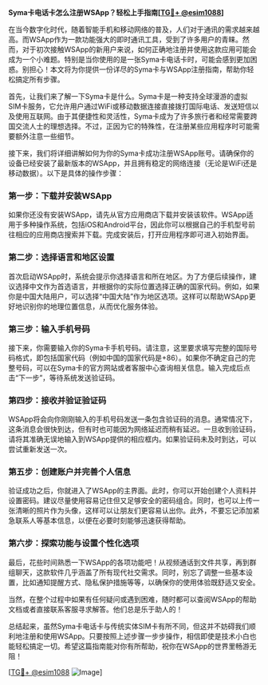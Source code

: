 **Syma卡电话卡怎么注册WSApp？轻松上手指南[[TG💪+ @esim1088](https://t.me/s/esim1088)]**

在当今数字化时代，随着智能手机和移动网络的普及，人们对于通讯的需求越来越高。而WSApp作为一款功能强大的即时通讯工具，受到了许多用户的青睐。然而，对于初次接触WSApp的新用户来说，如何正确地注册并使用这款应用可能会成为一个小难题。特别是当你使用的是一张Syma卡电话卡时，可能会感到更加困惑。别担心！本文将为你提供一份详尽的Syma卡与WSApp注册指南，帮助你轻松搞定所有步骤。

首先，让我们来了解一下Syma卡是什么。Syma卡是一种支持全球漫游的虚拟SIM卡服务，它允许用户通过WiFi或移动数据连接直接拨打国际电话、发送短信以及使用互联网。由于其便捷性和灵活性，Syma卡成为了许多旅行者和经常需要跨国交流人士的理想选择。不过，正因为它的特殊性，在注册某些应用程序时可能需要额外注意一些细节。

接下来，我们将详细讲解如何为你的Syma卡成功注册WSApp账号。请确保你的设备已经安装了最新版本的WSApp，并且拥有稳定的网络连接（无论是WiFi还是移动数据）。以下是具体的操作步骤：

### 第一步：下载并安装WSApp

如果你还没有安装WSApp，请先从官方应用商店下载并安装该软件。WSApp适用于多种操作系统，包括iOS和Android平台，因此你可以根据自己的手机型号前往相应的应用商店搜索并下载。完成安装后，打开应用程序即可进入初始界面。

### 第二步：选择语言和地区设置

首次启动WSApp时，系统会提示你选择语言和所在地区。为了方便后续操作，建议选择中文作为首选语言，并根据你的实际位置选择正确的国家代码。例如，如果你是中国大陆用户，可以选择“中国大陆”作为地区选项。这样可以帮助WSApp更好地识别你的地理位置信息，从而优化服务体验。

### 第三步：输入手机号码

接下来，你需要输入你的Syma卡手机号码。请注意，这里要求填写完整的国际号码格式，即包括国家代码（例如中国的国家代码是+86）。如果你不确定自己的完整号码，可以在Syma卡的官方网站或者客服中心查询相关信息。输入完成后点击“下一步”，等待系统发送验证码。

### 第四步：接收并验证验证码

WSApp将会向你刚刚输入的手机号码发送一条包含验证码的消息。通常情况下，这条消息会很快到达，但有时也可能因为网络延迟而稍有延迟。一旦收到验证码，请将其准确无误地输入到WSApp提供的相应框内。如果验证码未及时到达，可以尝试重新发送一次。

### 第五步：创建账户并完善个人信息

验证成功之后，你就进入了WSApp的主界面。此时，你可以开始创建个人资料并设置密码。建议尽量使用容易记住但又足够安全的密码组合。同时，也可以上传一张清晰的照片作为头像，这样可以让朋友们更容易认出你。此外，不要忘记添加紧急联系人等基本信息，以便在必要时刻能够迅速获得帮助。

### 第六步：探索功能与设置个性化选项

最后，花些时间熟悉一下WSApp的各项功能吧！从视频通话到文件共享，再到群组聊天，这款软件几乎涵盖了所有现代社交需求。同时，别忘了调整一些基本设置，比如通知提醒方式、隐私保护措施等等，以确保你的使用体验既舒适又安全。

当然，在整个过程中如果有任何疑问或遇到困难，随时都可以查阅WSApp的帮助文档或者直接联系客服寻求解答。他们总是乐于助人的！

总结起来，虽然Syma卡电话卡与传统实体SIM卡有所不同，但这并不妨碍我们顺利地注册和使用WSApp。只要按照上述步骤一步步操作，相信即使是技术小白也能轻松搞定一切。希望这篇指南能对你有所帮助，祝你在WSApp的世界里畅游无阻！

[[TG💪+ @esim1088](https://t.me/s/esim1088) ![Image](https://i.postimg.cc/4NQfJmqS/Snipaste-2025-05-13-00-14-12.png)]